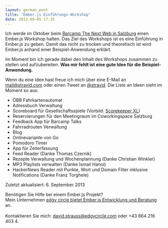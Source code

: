 ```yaml
---
layout: german_post
title: "Ember.js Einführungs-Workshop"
date: 2013-09-05 17:35
---
```

Ich werde im Oktober beim [Barcamp The Next Web in Salzburg](http://webdevsalzburg.multimediatechnology.at/barcamp-the-next-web-18-20-oktober-2013/) einen Ember.js Workshop halten. Das Ziel des Workshops ist es eine Einführung in Ember.js zu geben. Damit das nicht zu trocken und theoretisch ist wird Ember.js anhand einer Beispiel-Anwendung erklärt.

Im Moment bin ich gerade dabei den Inhalt des Workshops zusammen zu stellen und aufzubereiten. **Was mir fehlt ist eine gute Idee für die Beispiel-Anwendung.**

Wenn du eine Idee hast freue ich mich über eine E-Mail an [mail@stravid.com](mailto:mail@stravid.com) oder einen Tweet an [@stravid](https://twitter.com/stravid). Die Liste an Ideen sieht im Moment so aus:

* ÖBB Fahrkartenautomat
* Adressbuch Verwaltung
* Scoreboard für Gesellschaftsspiele (Vorbild: [Scorekeeper XL](https://itunes.apple.com/en/app/scorekeeper-xl/id463243024?mt=8))
* Reservierungen für den Meetingraum im Coworkingspace Salzburg
* Feedback App für Barcamp Talks
* Fahrradrouten Verwaltung
* Blog
* Onlinevariante von Go
* Pomodoro Timer
* App für Zeiterfassung
* Feed Reader (Danke Thomas Czernik)
* Rezepte Verwaltung und Wochenplannung (Danke Christian Winkler)
* MP3 Playlists verwalten (Danke Ismail Hanoi)
* HackerNews Reader mit Punkte, Wort und Domain Filter inklusive Notifications (Danke Franz Torghele)

Zuletzt aktualisiert: 6. September 2013

<div class="call-to-action">
  Benötigen Sie Hilfe bei einem Ember.js Projekt?<br>
  Mein Unternehmen <a href="http://edgycircle.com/leistungen/emberjs-entwicklung-und-beratung/">edgy circle bietet Ember.js Entwicklung und Beratung</a> an.<br><br>
  Kontaktieren Sie mich: <a href="mailto:david.strauss@edgycircle.com">david.strauss@edgycircle.com</a> oder +43 664 216 403 4.
</div>
